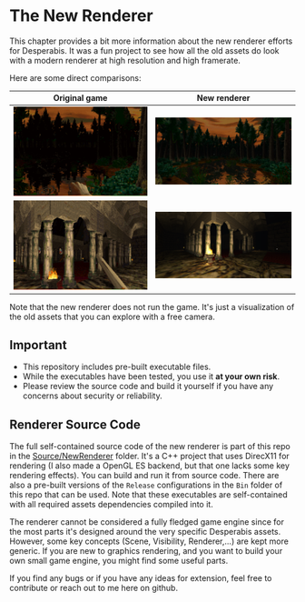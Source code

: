 # The New Renderer

This chapter provides a bit more information about the new renderer efforts for Desperabis. It was a fun project to see how all the old assets do look with a modern renderer at high resolution and high framerate.

Here are some direct comparisons:

| Original game         | New renderer          |
|-----------------------|-----------------------|
| ![In-game screenshot](media/oldrenderer-forest.png) | ![New renderer](media/newrenderer-forest.png) |
| ![In-game screenshot](media/oldrenderer-cathedral.png) | ![New renderer](media/newrenderer-cathedral.png) |

Note that the new renderer does not run the game. It's just a visualization of the old assets that you can explore with a free camera.

## Important

- This repository includes pre-built executable files.
- While the executables have been tested, you use it **at your own risk**.
- Please review the source code and build it yourself if you have any concerns about security or reliability.

## Renderer Source Code

The full self-contained source code of the new renderer is part of this repo in the [Source/NewRenderer](Source/NewRenderer) folder. It's a C++ project that uses DirecX11 for rendering (I also made a OpenGL ES backend, but that one lacks some key rendering effects). You can build and run it from source code. There are also a pre-built versions of the `Release` configurations in the `Bin` folder of this repo that can be used. Note that these executables are self-contained with all required assets dependencies compiled into it.

The renderer cannot be considered a fully fledged game engine since for the most parts it's designed around the very specific Desperabis assets. However, some key concepts (Scene, Visibility, Renderer,...) are kept more generic. If you are new to graphics rendering, and you want to build your own small game engine, you might find some useful parts.

If you find any bugs or if you have any ideas for extension, feel free to contribute or reach out to me here on github.

